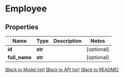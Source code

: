 # Employee

## Properties
Name | Type | Description | Notes
------------ | ------------- | ------------- | -------------
**id** | **str** |  | [optional] 
**full_name** | **str** |  | [optional] 

[[Back to Model list]](../README.md#documentation-for-models) [[Back to API list]](../README.md#documentation-for-api-endpoints) [[Back to README]](../README.md)


